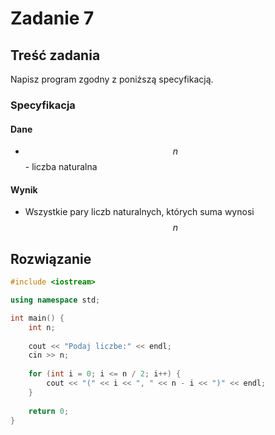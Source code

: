 # Zadanie 7

## Treść zadania

Napisz program zgodny z poniższą specyfikacją.

### Specyfikacja

#### Dane

* $$n$$ - liczba naturalna

#### Wynik

* Wszystkie pary liczb naturalnych, których suma wynosi $$n$$

## Rozwiązanie

```cpp
#include <iostream>

using namespace std;

int main() {
    int n;
    
    cout << "Podaj liczbe:" << endl;
    cin >> n;
    
    for (int i = 0; i <= n / 2; i++) {
        cout << "(" << i << ", " << n - i << ")" << endl;
    }
    
    return 0;
}
```

